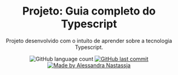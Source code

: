 <h1 align="center">
  Projeto: Guia completo do Typescript
</h1>
<p align="center">Projeto desenvolvido com o intuíto de aprender sobre a tecnologia Typescript.</p>
<p align="center">
  <img alt="GitHub language count" src="https://img.shields.io/github/repo-size/Alessandra-Nastassja/GUIDE-TYPESCRIPT?color=%2300e7b4">
  <a href="https://github.com/Alessandra-Nastassja/GUIDE-TYPESCRIPT/commits/master">
    <img alt="GitHub last commit" src="https://img.shields.io/github/last-commit/Alessandra-Nastassja/GUIDE-TYPESCRIPT?color=%2300e7b4">
  </a>
  <a href="https://www.linkedin.com/in/alessandra-nastassja/">
    <img alt="Made by Alessandra Nastassja" src="https://img.shields.io/badge/made%20by-AlessandraNastassja-%2300e7b4">
  </a>
</p>
